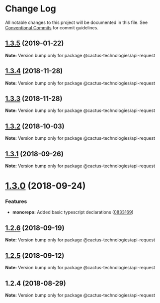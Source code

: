 # Change Log

All notable changes to this project will be documented in this file.
See [Conventional Commits](https://conventionalcommits.org) for commit guidelines.

## [1.3.5](https://ssh.dev.azure.com/Cactus%20Internal/cactus-utilities/compare/@cactus-technologies/api-request@1.3.4...@cactus-technologies/api-request@1.3.5) (2019-01-22)

**Note:** Version bump only for package @cactus-technologies/api-request

## [1.3.4](http://cactus-bk@dev.azure.com:cactus-bk/cactus-tools/_git/utils-monorepo/compare/@cactus-technologies/api-request@1.3.3...@cactus-technologies/api-request@1.3.4) (2018-11-28)

**Note:** Version bump only for package @cactus-technologies/api-request

## [1.3.3](http://cactus-bk@dev.azure.com:cactus-bk/cactus-tools/_git/utils-monorepo/compare/@cactus-technologies/api-request@1.3.2...@cactus-technologies/api-request@1.3.3) (2018-11-28)

**Note:** Version bump only for package @cactus-technologies/api-request

<a name="1.3.2"></a>

## [1.3.2](https://github.com/CactusTechnologies/cactus-utils/compare/@cactus-technologies/api-request@1.3.1...@cactus-technologies/api-request@1.3.2) (2018-10-03)

**Note:** Version bump only for package @cactus-technologies/api-request

<a name="1.3.1"></a>

## [1.3.1](https://github.com/CactusTechnologies/cactus-utils/compare/@cactus-technologies/api-request@1.3.0...@cactus-technologies/api-request@1.3.1) (2018-09-26)

**Note:** Version bump only for package @cactus-technologies/api-request

<a name="1.3.0"></a>

# [1.3.0](https://github.com/CactusTechnologies/cactus-utils/compare/@cactus-technologies/api-request@1.2.6...@cactus-technologies/api-request@1.3.0) (2018-09-24)

### Features

-   **monorepo:** Added basic typescript declarations ([0833169](https://github.com/CactusTechnologies/cactus-utils/commit/0833169))

<a name="1.2.6"></a>

## [1.2.6](https://github.com/CactusTechnologies/cactus-utils/compare/@cactus-technologies/api-request@1.2.5...@cactus-technologies/api-request@1.2.6) (2018-09-19)

**Note:** Version bump only for package @cactus-technologies/api-request

<a name="1.2.5"></a>

## [1.2.5](https://github.com/CactusTechnologies/cactus-utils/compare/@cactus-technologies/api-request@1.2.4...@cactus-technologies/api-request@1.2.5) (2018-09-12)

**Note:** Version bump only for package @cactus-technologies/api-request

<a name="1.2.4"></a>

## 1.2.4 (2018-08-29)

**Note:** Version bump only for package @cactus-technologies/api-request
